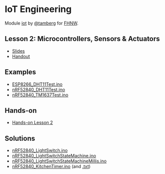 # IoT Engineering
Module [iot](https://www.fhnw.ch/de/studium/module/9280188) by [@tamberg](https://twitter.com/tamberg) for [FHNW](https://www.fhnw.ch/).

## Lesson 2: Microcontrollers, Sensors & Actuators
- [Slides](http://www.tamberg.org/fhnw/2021/hs/IoT02Microcontrollers.pdf)
- [Handout](http://www.tamberg.org/fhnw/2021/hs/IoT02MicrocontrollersHandout.pdf)

## Examples
- [ESP8266_DHT11Test.ino](Arduino/ESP8266_DHT11Test/ESP8266_DHT11Test.ino)
- [nRF52840_DHT11Test.ino](Arduino/nRF52840_DHT11Test/nRF52840_DHT11Test.ino)
- [nRF52840_TM1637Test.ino](Arduino/nRF52840_TM1637Test/nRF52840_TM1637Test.ino)

## Hands-on
- [Hands-on Lesson 2](../../../../fhnw-iot-work-02/blob/master/README.md)

## Solutions
- [nRF52840_LightSwitch.ino](Arduino/nRF52840_LightSwitch/nRF52840_LightSwitch.ino)
- [nRF52840_LightSwitchStateMachine.ino](Arduino/nRF52840_LightSwitchStateMachine/nRF52840_LightSwitchStateMachine.ino)
- [nRF52840_LightSwitchStateMachineMillis.ino](Arduino/nRF52840_LightSwitchStateMachineMillis/nRF52840_LightSwitchStateMachineMillis.ino)
- [nRF52840_KitchenTimer.ino](Arduino/nRF52840_KitchenTimer/nRF52840_KitchenTimer.ino) (and [.txt](Arduino/nRF52840_KitchenTimer/nRF52840_KitchenTimer.txt))
